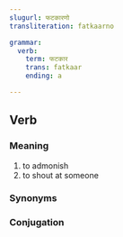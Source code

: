 ```yaml
---
slugurl: फटकारणो
transliteration: fatkaarno

grammar:
  verb:
    term: फटकार
    trans: fatkaar
    ending: a

---
```


## Verb

### Meaning

<word-meanings>

1. to admonish
2. to shout at someone

</word-meanings>

### Synonyms

<word-synonyms :syns="['बळडाणो', 'धाकळणो', 'चिल्लाणो', 'झिड़कणो']"></word-synonyms>

### Conjugation

<verb-conj :grammar="grammar"></verb-conj>
